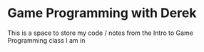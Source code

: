 # Game Programming with Derek
This is a space to store my code / notes from the Intro to Game Programming class I am in
